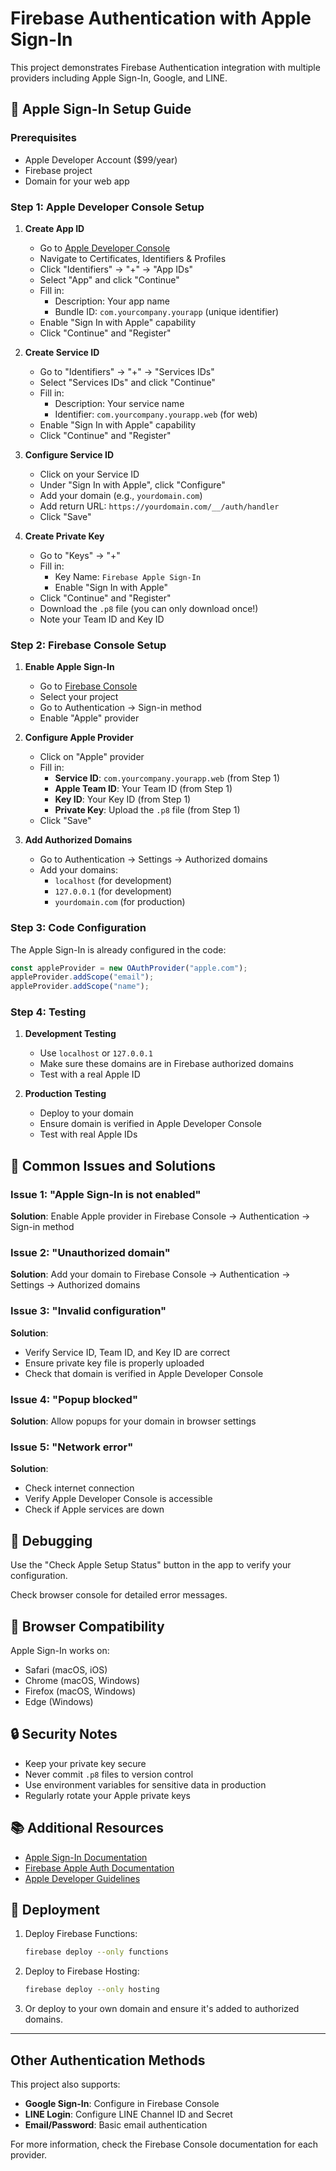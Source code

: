 # Firebase Authentication with Apple Sign-In

This project demonstrates Firebase Authentication integration with multiple providers including Apple Sign-In, Google, and LINE.

## 🍎 Apple Sign-In Setup Guide

### Prerequisites
- Apple Developer Account ($99/year)
- Firebase project
- Domain for your web app

### Step 1: Apple Developer Console Setup

1. **Create App ID**
   - Go to [Apple Developer Console](https://developer.apple.com/account/)
   - Navigate to Certificates, Identifiers & Profiles
   - Click "Identifiers" → "+" → "App IDs"
   - Select "App" and click "Continue"
   - Fill in:
     - Description: Your app name
     - Bundle ID: `com.yourcompany.yourapp` (unique identifier)
   - Enable "Sign In with Apple" capability
   - Click "Continue" and "Register"

2. **Create Service ID**
   - Go to "Identifiers" → "+" → "Services IDs"
   - Select "Services IDs" and click "Continue"
   - Fill in:
     - Description: Your service name
     - Identifier: `com.yourcompany.yourapp.web` (for web)
   - Enable "Sign In with Apple" capability
   - Click "Continue" and "Register"

3. **Configure Service ID**
   - Click on your Service ID
   - Under "Sign In with Apple", click "Configure"
   - Add your domain (e.g., `yourdomain.com`)
   - Add return URL: `https://yourdomain.com/__/auth/handler`
   - Click "Save"

4. **Create Private Key**
   - Go to "Keys" → "+"
   - Fill in:
     - Key Name: `Firebase Apple Sign-In`
     - Enable "Sign In with Apple"
   - Click "Continue" and "Register"
   - Download the `.p8` file (you can only download once!)
   - Note your Team ID and Key ID

### Step 2: Firebase Console Setup

1. **Enable Apple Sign-In**
   - Go to [Firebase Console](https://console.firebase.google.com/)
   - Select your project
   - Go to Authentication → Sign-in method
   - Enable "Apple" provider

2. **Configure Apple Provider**
   - Click on "Apple" provider
   - Fill in:
     - **Service ID**: `com.yourcompany.yourapp.web` (from Step 1)
     - **Apple Team ID**: Your Team ID (from Step 1)
     - **Key ID**: Your Key ID (from Step 1)
     - **Private Key**: Upload the `.p8` file (from Step 1)
   - Click "Save"

3. **Add Authorized Domains**
   - Go to Authentication → Settings → Authorized domains
   - Add your domains:
     - `localhost` (for development)
     - `127.0.0.1` (for development)
     - `yourdomain.com` (for production)

### Step 3: Code Configuration

The Apple Sign-In is already configured in the code:

```javascript
const appleProvider = new OAuthProvider("apple.com");
appleProvider.addScope("email");
appleProvider.addScope("name");
```

### Step 4: Testing

1. **Development Testing**
   - Use `localhost` or `127.0.0.1`
   - Make sure these domains are in Firebase authorized domains
   - Test with a real Apple ID

2. **Production Testing**
   - Deploy to your domain
   - Ensure domain is verified in Apple Developer Console
   - Test with real Apple IDs

## 🚨 Common Issues and Solutions

### Issue 1: "Apple Sign-In is not enabled"
**Solution**: Enable Apple provider in Firebase Console → Authentication → Sign-in method

### Issue 2: "Unauthorized domain"
**Solution**: Add your domain to Firebase Console → Authentication → Settings → Authorized domains

### Issue 3: "Invalid configuration"
**Solution**: 
- Verify Service ID, Team ID, and Key ID are correct
- Ensure private key file is properly uploaded
- Check that domain is verified in Apple Developer Console

### Issue 4: "Popup blocked"
**Solution**: Allow popups for your domain in browser settings

### Issue 5: "Network error"
**Solution**: 
- Check internet connection
- Verify Apple Developer Console is accessible
- Check if Apple services are down

## 🔧 Debugging

Use the "Check Apple Setup Status" button in the app to verify your configuration.

Check browser console for detailed error messages.

## 📱 Browser Compatibility

Apple Sign-In works on:
- Safari (macOS, iOS)
- Chrome (macOS, Windows)
- Firefox (macOS, Windows)
- Edge (Windows)

## 🔒 Security Notes

- Keep your private key secure
- Never commit `.p8` files to version control
- Use environment variables for sensitive data in production
- Regularly rotate your Apple private keys

## 📚 Additional Resources

- [Apple Sign-In Documentation](https://developer.apple.com/sign-in-with-apple/)
- [Firebase Apple Auth Documentation](https://firebase.google.com/docs/auth/web/apple)
- [Apple Developer Guidelines](https://developer.apple.com/app-store/review/guidelines/#sign-in-with-apple)

## 🚀 Deployment

1. Deploy Firebase Functions:
   ```bash
   firebase deploy --only functions
   ```

2. Deploy to Firebase Hosting:
   ```bash
   firebase deploy --only hosting
   ```

3. Or deploy to your own domain and ensure it's added to authorized domains.

---

## Other Authentication Methods

This project also supports:
- **Google Sign-In**: Configure in Firebase Console
- **LINE Login**: Configure LINE Channel ID and Secret
- **Email/Password**: Basic email authentication

For more information, check the Firebase Console documentation for each provider.